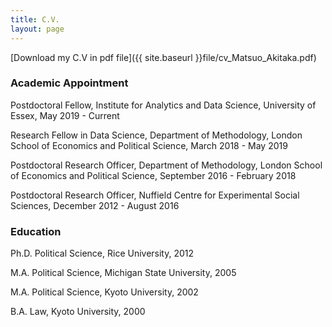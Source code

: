```yaml
---
title: C.V.
layout: page
---
```


[Download my C.V in pdf file]({{ site.baseurl }}file/cv_Matsuo_Akitaka.pdf)


### Academic Appointment

Postdoctoral Fellow, Institute for Analytics and Data Science, University of Essex, May 2019 - Current

Research Fellow in Data Science, Department of Methodology, London School of Economics and Political Science, March 2018 - May 2019

Postdoctoral Research Officer, Department of Methodology, London School of Economics and Political Science, September 2016 - February 2018

Postdoctoral Research Officer, Nuffield Centre for Experimental Social Sciences, December 2012 - August 2016

### Education

Ph.D. Political Science, Rice University, 2012

M.A. Political Science, Michigan State University, 2005

M.A. Political Science, Kyoto University, 2002

B.A. Law, Kyoto University, 2000
